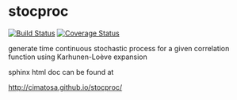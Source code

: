 stocproc
========

[![Build Status](https://travis-ci.org/cimatosa/stocproc.svg?branch=master)](https://travis-ci.org/cimatosa/stocproc)
[![Coverage Status](https://coveralls.io/repos/github/cimatosa/stocproc/badge.svg?branch=master)](https://coveralls.io/github/cimatosa/stocproc?branch=master)

generate time continuous stochastic process for a given correlation function using Karhunen-Loève expansion

sphinx html doc can be found at

http://cimatosa.github.io/stocproc/
